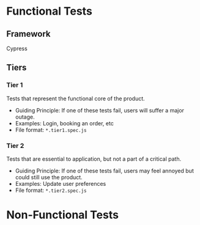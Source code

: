# Functional Tests

## Framework
Cypress

## Tiers

### Tier 1
Tests that represent the functional core of the product.

* Guiding Principle: If one of these tests fail, users will suffer a major outage.
* Examples: Login, booking an order, etc
* File format: `*.tier1.spec.js`

### Tier 2
Tests that are essential to application, but not a part of a critical path.

* Guiding Principle: If one of these tests fail, users may feel annoyed but could still use the product.
* Examples: Update user preferences
* File format: `*.tier2.spec.js`

# Non-Functional Tests
